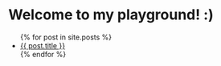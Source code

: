 # Welcome to my playground! :)

<body>
	<ul>
	  {% for post in site.posts %}
		<li>
		  <a href="{{ post.url }}">{{ post.title }}</a>
		</li>
	  {% endfor %}
	</ul>
</body>

